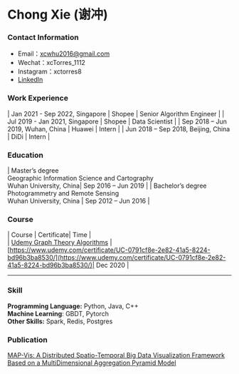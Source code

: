 # Chong Xie (谢冲)


### Contact Information

- Email：xcwhu2016@gmail.com 
- Wechat：xcTorres_1112
- Instagram：xctorres8
- [LinkedIn](https://www.linkedin.com/in/chong-xie-545830157/)

### Work Experience  

| Jan 2021 - Sep 2022, Singapore | Shopee | Senior Algorithm Engineer |
| Jul 2019 - Jan 2021, Singapore | Shopee | Data Scientist |
| Sep 2018 – Jun 2019, Wuhan, China | Huawei | Intern |
| Jun 2018 – Sep 2018, Beijing, China | DiDi | Intern |

### Education

| Master’s degree<br>Geographic Information Science and Cartography<br>Wuhan University, China| Sep 2016 – Jun 2019 |
| Bachelor’s degree<br>Photogrammetry and Remote Sensing <br>Wuhan University, China | Sep 2012 – Jun 2016 |


### Course  

| Course | Certificate| Time |  
| [Udemy  Graph Theory Algorithms](https://www.udemy.com/course/graph-theory-algorithms/) |[https://www.udemy.com/certificate/UC-0791cf8e-2e82-41a5-8224-bd96b3ba8530/](https://www.udemy.com/certificate/UC-0791cf8e-2e82-41a5-8224-bd96b3ba8530/)| Dec 2020 |

---

### Skill  
**Programming Language:** Python, Java, C++  
**Machine Learning**: GBDT, Pytorch  
**Other Skills:** Spark, Redis, Postgres

### Publication  

[MAP-Vis: A Distributed Spatio-Temporal Big Data Visualization Framework Based on a MultiDimensional Aggregation Pyramid Model](https://www.mdpi.com/2076-3417/10/2/598/htm)

